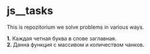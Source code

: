 # js__tasks

This is repozitorium we solve problems in various ways.

<b>1.</b> Каждая четная буква в слове заглавная.</br></hr>
<b>2. </b>Данна функция с массивом и количеством чанков.
